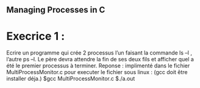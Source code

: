 ## Managing Processes in C
# Execrice 1 : 
  Ecrire un programme qui crée 2 processus l’un faisant la commande ls –l , l’autre ps –l.
  Le père devra attendre la fin de ses deux fils et afficher quel a été le premier processus à terminer.
 Reponse :
  implimenté dans le fichier MultiProcessMonitor.c
  pour executer le fichier sous linux : 
  (gcc doit être installer déja.)
  $gcc   MultiProcessMonitor.c
  $./a.out
